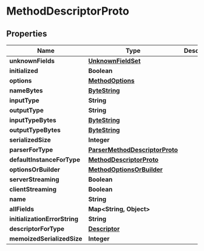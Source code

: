 # MethodDescriptorProto

## Properties
Name | Type | Description | Notes
------------ | ------------- | ------------- | -------------
**unknownFields** | [**UnknownFieldSet**](UnknownFieldSet.md) |  |  [optional]
**initialized** | **Boolean** |  |  [optional]
**options** | [**MethodOptions**](MethodOptions.md) |  |  [optional]
**nameBytes** | [**ByteString**](ByteString.md) |  |  [optional]
**inputType** | **String** |  |  [optional]
**outputType** | **String** |  |  [optional]
**inputTypeBytes** | [**ByteString**](ByteString.md) |  |  [optional]
**outputTypeBytes** | [**ByteString**](ByteString.md) |  |  [optional]
**serializedSize** | **Integer** |  |  [optional]
**parserForType** | [**ParserMethodDescriptorProto**](ParserMethodDescriptorProto.md) |  |  [optional]
**defaultInstanceForType** | [**MethodDescriptorProto**](MethodDescriptorProto.md) |  |  [optional]
**optionsOrBuilder** | [**MethodOptionsOrBuilder**](MethodOptionsOrBuilder.md) |  |  [optional]
**serverStreaming** | **Boolean** |  |  [optional]
**clientStreaming** | **Boolean** |  |  [optional]
**name** | **String** |  |  [optional]
**allFields** | **Map&lt;String, Object&gt;** |  |  [optional]
**initializationErrorString** | **String** |  |  [optional]
**descriptorForType** | [**Descriptor**](Descriptor.md) |  |  [optional]
**memoizedSerializedSize** | **Integer** |  |  [optional]
